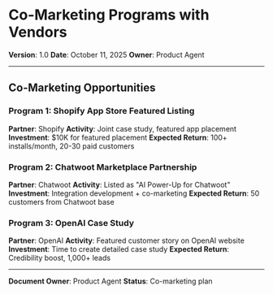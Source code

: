 # Co-Marketing Programs with Vendors

**Version**: 1.0
**Date**: October 11, 2025
**Owner**: Product Agent

---

## Co-Marketing Opportunities

### Program 1: Shopify App Store Featured Listing

**Partner**: Shopify
**Activity**: Joint case study, featured app placement
**Investment**: $10K for featured placement
**Expected Return**: 100+ installs/month, 20-30 paid customers

### Program 2: Chatwoot Marketplace Partnership

**Partner**: Chatwoot
**Activity**: Listed as "AI Power-Up for Chatwoot"
**Investment**: Integration development + co-marketing
**Expected Return**: 50 customers from Chatwoot base

### Program 3: OpenAI Case Study

**Partner**: OpenAI
**Activity**: Featured customer story on OpenAI website
**Investment**: Time to create detailed case study
**Expected Return**: Credibility boost, 1,000+ leads

---

**Document Owner**: Product Agent
**Status**: Co-marketing plan
